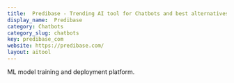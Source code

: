 ```yaml
---
title:  Predibase - Trending AI tool for Chatbots and best alternatives
display_name:  Predibase
category: Chatbots
category_slug: chatbots
key: predibase_com
website: https://predibase.com/
layout: aitool
---
```


ML model training and deployment platform.
